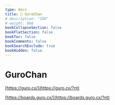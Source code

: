 ```yaml
---
type: docs
title: 🔷 GuroChan
# description: "IDK"
# weight: 900
bookCollapseSection: false
bookFlatSection: false
bookToc: false
bookComments: false
bookSearchExclude: true
bookHidden: false
---
```


# GuroChan

[https://guro.cx/](https://guro.cx/?nt)

[https://boards.guro.cx/](https://boards.guro.cx/?nt)
